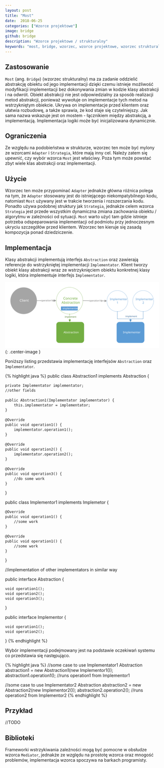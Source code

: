 ```yaml
---
layout: post
title: "Most"
date:  2018-06-25
categories: ["Wzorce projektowe"]
image: bridge
github: bridge
description: "Wzorce projektowe / strukturalny"
keywords: "most, bridge, wzorzec, wzorce projektowe, wzorzec strukturalny, design patterns, android, java, programowanie, programming"
---
```


## Zastosowanie
`Most` (ang. `Bridge`) (wzorzec strukturalny) ma za zadanie oddzielić abstrakcję obiektu od jego implementacji dzięki czemu istnieje możliwość modyfikacji implementacji bez dokonywania zmian w kodzie klasy abstrakcji i na odwrót. Obiekt abstrakcji nie jest odpowiedzialny za sposób realizacji metod abstrakcji, ponieważ wywołuje on implementacje tych metod na wstrzykniętym obiekcie. Ukrywa on implementacje przed klientem oraz ułatwia rozbudowę, a także sprawia, że kod staje się czytelniejszy. Jak sama nazwa wskazuje jest on mostem - łącznikiem między abstrakcją, a implementacją. Implementacja logiki może być inicjalizowana dynamicznie.

## Ograniczenia
Ze względu na podobieństwa w strukturze, wzorzec ten może być mylony ze wzorcami `Adapter` i `Strategia`, które mają inny cel. Należy zatem się upewnić, czy wybór wzorca `Most` jest właściwy. Poza tym może powstać zbyt wiele klas abstrakcji oraz implementacji.

## Użycie
Wzorzec ten może przypominać `Adapter` jednakże główna różnica polega na tym, że `Adapter` stosowany jest do istniejącego niekompatybilnego kodu, natomiast `Most` używany jest w trakcie tworzenia i rozszerzania kodu. Ponadto używa podobnej struktury jak `Strategia`, jednakże celem wzorca `Strategia` jest przede wszystkim dynamiczna zmiana zachowania obiektu / algorytmu w zależności od sytuacji. `Most` warto użyć tam gdzie istnieje potrzeba odspeparowania implementacji od podmiotu przy jednoczesnym ukryciu szczegółów przed klientem. Wzorzec ten kieruje się zasadą kompozycja ponad dziedziczenie.

## Implementacja
Klasy abstrakcji implementują interfejs `Abstraction` oraz zawierają referencje do wstrzykniętej implementacji `Implementator`. Klient tworzy obiekt klasy abstrakcji wraz ze wstrzyknięciem obiektu konkretnej klasy logiki, która implementuje interfejs `Implementator`.

![Most diagram](/assets/img/diagrams/bridge.svg){: .center-image }

Poniższy listing przedstawia implementację interfejsów `Abstraction` oraz `Implementator`.

{% highlight java %}
public class Abstraction1 implements Abstraction {
	
	private Implementator implementator;
	//other fields

	public Abstraction1(Implementator implementator) {
		this.implementator = implementator;
	}

	@Override
	public void operation1() {
		implementator.operation1();
	}

	@Override
	public void operation2() {
		implementator.operation2();
	}

	@Override
	public void operation3() {
		//do some work
	}
}

public class Implementor1 implements Implemetor {
	
	@Override
	public void operation1() {
		//some work
	}

	@Override
	public void operation1() {
		//some work
	}
}

//implementation of other implementators in similar way

public interface Abstraction {
	
	void operation1();
	void operation2();
	void operation3();
}

public interface Implementor {
	
	void operation1();
	void operation2();
}
{% endhighlight %}

Wybór implementacji podejmowany jest na podstawie oczekiwań systemu co przedstawia się następująco.

{% highlight java %}
//some case to use Implementator1
Abstraction abstraction1 = new Abstraction1(new Implementor1());
abstraction1.operation1(); //runs operation1 from Implementor1

//some case to use Implementator2
Abstraction abstraction2 = new Abstraction2(new Implementor2());
abstraction2.operation2(); //runs operation2 from Implementor2
{% endhighlight %}

## Przykład
//TODO

## Biblioteki
Frameworki wstrzykiwania zależności mogą być pomocne w obsłudze wzorca `Mediator`, jednakże ze względu na prostotę wzorca oraz mnogość problemów, implementacja wzorca spoczywa na barkach programisty.